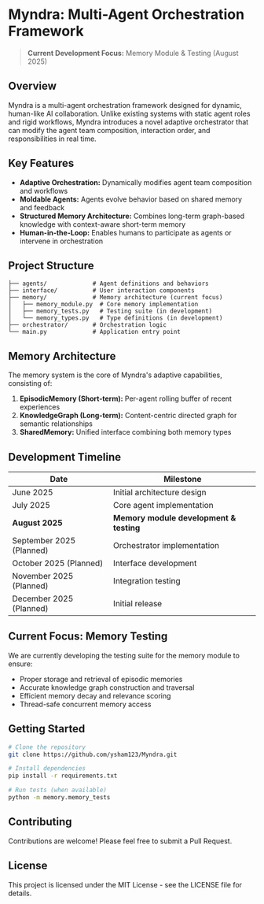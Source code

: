 # Myndra: Multi-Agent Orchestration Framework

> **Current Development Focus:** Memory Module & Testing (August 2025)

## Overview

Myndra is a multi-agent orchestration framework designed for dynamic, human-like AI collaboration. Unlike existing systems with static agent roles and rigid workflows, Myndra introduces a novel adaptive orchestrator that can modify the agent team composition, interaction order, and responsibilities in real time.

## Key Features

- **Adaptive Orchestration:** Dynamically modifies agent team composition and workflows
- **Moldable Agents:** Agents evolve behavior based on shared memory and feedback
- **Structured Memory Architecture:** Combines long-term graph-based knowledge with context-aware short-term memory
- **Human-in-the-Loop:** Enables humans to participate as agents or intervene in orchestration

## Project Structure

```
├── agents/             # Agent definitions and behaviors
├── interface/          # User interaction components
├── memory/             # Memory architecture (current focus)
│   ├── memory_module.py  # Core memory implementation
│   ├── memory_tests.py   # Testing suite (in development)
│   └── memory_types.py   # Type definitions (in development)
├── orchestrator/       # Orchestration logic
└── main.py             # Application entry point
```

## Memory Architecture

The memory system is the core of Myndra's adaptive capabilities, consisting of:

1. **EpisodicMemory (Short-term):** Per-agent rolling buffer of recent experiences
2. **KnowledgeGraph (Long-term):** Content-centric directed graph for semantic relationships
3. **SharedMemory:** Unified interface combining both memory types

## Development Timeline

| Date | Milestone |
|------|----------|
| June 2025 | Initial architecture design |
| July 2025 | Core agent implementation |
| **August 2025** | **Memory module development & testing** |
| September 2025 (Planned) | Orchestrator implementation |
| October 2025 (Planned) | Interface development |
| November 2025 (Planned) | Integration testing |
| December 2025 (Planned) | Initial release |

## Current Focus: Memory Testing

We are currently developing the testing suite for the memory module to ensure:

- Proper storage and retrieval of episodic memories
- Accurate knowledge graph construction and traversal
- Efficient memory decay and relevance scoring
- Thread-safe concurrent memory access

## Getting Started

```bash
# Clone the repository
git clone https://github.com/ysham123/Myndra.git

# Install dependencies
pip install -r requirements.txt

# Run tests (when available)
python -m memory.memory_tests
```

## Contributing

Contributions are welcome! Please feel free to submit a Pull Request.

## License

This project is licensed under the MIT License - see the LICENSE file for details.
